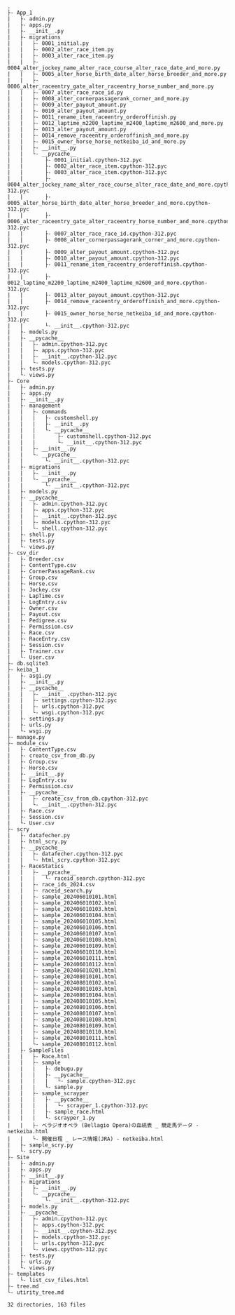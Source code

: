     .
    ├- App_1
    |   ├- admin.py
    |   ├- apps.py
    |   ├- __init__.py
    |   ├- migrations
    |   |   ├- 0001_initial.py
    |   |   ├- 0002_alter_race_item.py
    |   |   ├- 0003_alter_race_item.py
    |   |   ├- 0004_alter_jockey_name_alter_race_course_alter_race_date_and_more.py
    |   |   ├- 0005_alter_horse_birth_date_alter_horse_breeder_and_more.py
    |   |   ├- 0006_alter_raceentry_gate_alter_raceentry_horse_number_and_more.py
    |   |   ├- 0007_alter_race_race_id.py
    |   |   ├- 0008_alter_cornerpassagerank_corner_and_more.py
    |   |   ├- 0009_alter_payout_amount.py
    |   |   ├- 0010_alter_payout_amount.py
    |   |   ├- 0011_rename_item_raceentry_orderoffinish.py
    |   |   ├- 0012_laptime_m2200_laptime_m2400_laptime_m2600_and_more.py
    |   |   ├- 0013_alter_payout_amount.py
    |   |   ├- 0014_remove_raceentry_orderoffinish_and_more.py
    |   |   ├- 0015_owner_horse_horse_netkeiba_id_and_more.py
    |   |   ├- __init__.py
    |   |   └- __pycache__
    |   |       ├- 0001_initial.cpython-312.pyc
    |   |       ├- 0002_alter_race_item.cpython-312.pyc
    |   |       ├- 0003_alter_race_item.cpython-312.pyc
    |   |       ├- 0004_alter_jockey_name_alter_race_course_alter_race_date_and_more.cpython-312.pyc
    |   |       ├- 0005_alter_horse_birth_date_alter_horse_breeder_and_more.cpython-312.pyc
    |   |       ├- 0006_alter_raceentry_gate_alter_raceentry_horse_number_and_more.cpython-312.pyc
    |   |       ├- 0007_alter_race_race_id.cpython-312.pyc
    |   |       ├- 0008_alter_cornerpassagerank_corner_and_more.cpython-312.pyc
    |   |       ├- 0009_alter_payout_amount.cpython-312.pyc
    |   |       ├- 0010_alter_payout_amount.cpython-312.pyc
    |   |       ├- 0011_rename_item_raceentry_orderoffinish.cpython-312.pyc
    |   |       ├- 0012_laptime_m2200_laptime_m2400_laptime_m2600_and_more.cpython-312.pyc
    |   |       ├- 0013_alter_payout_amount.cpython-312.pyc
    |   |       ├- 0014_remove_raceentry_orderoffinish_and_more.cpython-312.pyc
    |   |       ├- 0015_owner_horse_horse_netkeiba_id_and_more.cpython-312.pyc
    |   |       └- __init__.cpython-312.pyc
    |   ├- models.py
    |   ├- __pycache__
    |   |   ├- admin.cpython-312.pyc
    |   |   ├- apps.cpython-312.pyc
    |   |   ├- __init__.cpython-312.pyc
    |   |   └- models.cpython-312.pyc
    |   ├- tests.py
    |   └- views.py
    ├- Core
    |   ├- admin.py
    |   ├- apps.py
    |   ├- __init__.py
    |   ├- management
    |   |   ├- commands
    |   |   |   ├- customshell.py
    |   |   |   ├- __init__.py
    |   |   |   └- __pycache__
    |   |   |       ├- customshell.cpython-312.pyc
    |   |   |       └- __init__.cpython-312.pyc
    |   |   ├- __init__.py
    |   |   └- __pycache__
    |   |       └- __init__.cpython-312.pyc
    |   ├- migrations
    |   |   ├- __init__.py
    |   |   └- __pycache__
    |   |       └- __init__.cpython-312.pyc
    |   ├- models.py
    |   ├- __pycache__
    |   |   ├- admin.cpython-312.pyc
    |   |   ├- apps.cpython-312.pyc
    |   |   ├- __init__.cpython-312.pyc
    |   |   ├- models.cpython-312.pyc
    |   |   └- shell.cpython-312.pyc
    |   ├- shell.py
    |   ├- tests.py
    |   └- views.py
    ├- csv_dir
    |   ├- Breeder.csv
    |   ├- ContentType.csv
    |   ├- CornerPassageRank.csv
    |   ├- Group.csv
    |   ├- Horse.csv
    |   ├- Jockey.csv
    |   ├- LapTime.csv
    |   ├- LogEntry.csv
    |   ├- Owner.csv
    |   ├- Payout.csv
    |   ├- Pedigree.csv
    |   ├- Permission.csv
    |   ├- Race.csv
    |   ├- RaceEntry.csv
    |   ├- Session.csv
    |   ├- Trainer.csv
    |   └- User.csv
    ├- db.sqlite3
    ├- keiba_1
    |   ├- asgi.py
    |   ├- __init__.py
    |   ├- __pycache__
    |   |   ├- __init__.cpython-312.pyc
    |   |   ├- settings.cpython-312.pyc
    |   |   ├- urls.cpython-312.pyc
    |   |   └- wsgi.cpython-312.pyc
    |   ├- settings.py
    |   ├- urls.py
    |   └- wsgi.py
    ├- manage.py
    ├- module_csv
    |   ├- ContentType.csv
    |   ├- create_csv_from_db.py
    |   ├- Group.csv
    |   ├- Horse.csv
    |   ├- __init__.py
    |   ├- LogEntry.csv
    |   ├- Permission.csv
    |   ├- __pycache__
    |   |   ├- create_csv_from_db.cpython-312.pyc
    |   |   └- __init__.cpython-312.pyc
    |   ├- Race.csv
    |   ├- Session.csv
    |   └- User.csv
    ├- scry
    |   ├- datafecher.py
    |   ├- html_scry.py
    |   ├- __pycache__
    |   |   ├- datafecher.cpython-312.pyc
    |   |   └- html_scry.cpython-312.pyc
    |   ├- RaceStatics
    |   |   ├- __pycache__
    |   |   |   └- raceid_search.cpython-312.pyc
    |   |   ├- race_ids_2024.csv
    |   |   ├- raceid_search.py
    |   |   ├- sample_202406010101.html
    |   |   ├- sample_202406010102.html
    |   |   ├- sample_202406010103.html
    |   |   ├- sample_202406010104.html
    |   |   ├- sample_202406010105.html
    |   |   ├- sample_202406010106.html
    |   |   ├- sample_202406010107.html
    |   |   ├- sample_202406010108.html
    |   |   ├- sample_202406010109.html
    |   |   ├- sample_202406010110.html
    |   |   ├- sample_202406010111.html
    |   |   ├- sample_202406010112.html
    |   |   ├- sample_202406010201.html
    |   |   ├- sample_202408010101.html
    |   |   ├- sample_202408010102.html
    |   |   ├- sample_202408010103.html
    |   |   ├- sample_202408010104.html
    |   |   ├- sample_202408010105.html
    |   |   ├- sample_202408010106.html
    |   |   ├- sample_202408010107.html
    |   |   ├- sample_202408010108.html
    |   |   ├- sample_202408010109.html
    |   |   ├- sample_202408010110.html
    |   |   ├- sample_202408010111.html
    |   |   └- sample_202408010112.html
    |   ├- SampleFiles
    |   |   ├- Race.html
    |   |   ├- sample
    |   |   |   ├- debugu.py
    |   |   |   ├- __pycache__
    |   |   |   |   └- sample.cpython-312.pyc
    |   |   |   └- sample.py
    |   |   ├- sample_scrayper
    |   |   |   ├- __pycache__
    |   |   |   |   └- scrayper_1.cpython-312.pyc
    |   |   |   ├- sample_race.html
    |   |   |   └- scrayper_1.py
    |   |   ├- ベラジオオペラ (Bellagio Opera)の血統表 _ 競走馬データ - netkeiba.html
    |   |   └- 開催日程 _ レース情報(JRA) - netkeiba.html
    |   ├- sample_scry.py
    |   └- scry.py
    ├- Site
    |   ├- admin.py
    |   ├- apps.py
    |   ├- __init__.py
    |   ├- migrations
    |   |   ├- __init__.py
    |   |   └- __pycache__
    |   |       └- __init__.cpython-312.pyc
    |   ├- models.py
    |   ├- __pycache__
    |   |   ├- admin.cpython-312.pyc
    |   |   ├- apps.cpython-312.pyc
    |   |   ├- __init__.cpython-312.pyc
    |   |   ├- models.cpython-312.pyc
    |   |   ├- urls.cpython-312.pyc
    |   |   └- views.cpython-312.pyc
    |   ├- tests.py
    |   ├- urls.py
    |   └- views.py
    ├- templates
    |   └- list_csv_files.html
    ├- tree.md
    └- utirity_tree.md
    
    32 directories, 163 files
